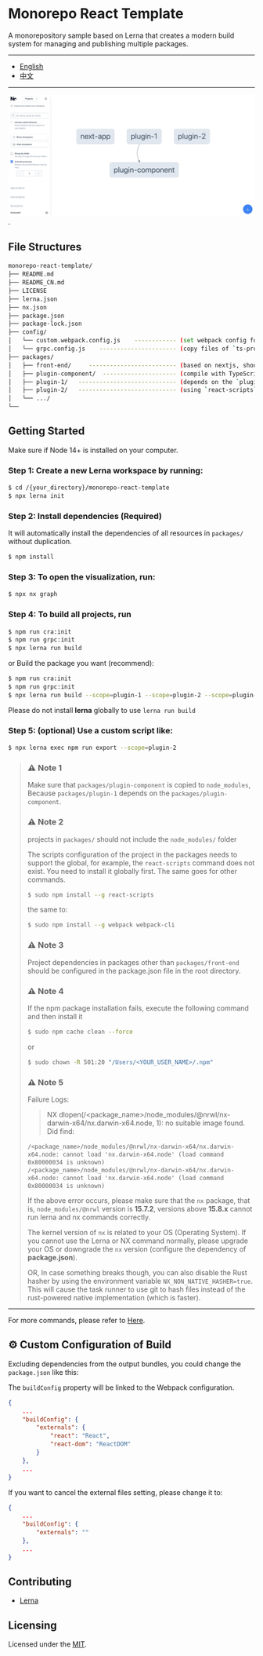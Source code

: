 # Monorepo React Template

A monorepository sample based on Lerna that creates a modern build system for managing and publishing multiple packages.

---

- [English](README.md)
- [中文](README_CN.md)

---


![screenshot](screenshot.jpg).


## File Structures


```sh
monorepo-react-template/
├── README.md
├── README_CN.md
├── LICENSE
├── lerna.json  
├── nx.json
├── package.json
├── package-lock.json
├── config/
│   └── custom.webpack.config.js    ------------ (set webpack config for `react-scripts`)
│   └── grpc.config.js    ---------------------- (copy files of `ts-protoc-gen` package. To generate proto files for the independent development package in Lerna.)
├── packages/ 
│   ├── front-end/     ------------------------- (based on nextjs, should enter this directory to compile it separately)
│   ├── plugin-component/  --------------------- (compile with TypeScript)
│   ├── plugin-1/   ---------------------------- (depends on the `plugin-component`)
│   ├── plugin-2/   ---------------------------- (using `react-scripts` via create-react-app 5+)
│   └── .../
└──
```


## Getting Started

Make sure if Node 14+ is installed on your computer.

### Step 1: Create a new Lerna workspace by running:

```sh
$ cd /{your_directory}/monorepo-react-template
$ npx lerna init
```


### Step 2: Install dependencies (Required)

It will automatically install the dependencies of all resources in `packages/` without duplication.

```sh
$ npm install
```
 

### Step 3: To open the visualization, run:

```sh
$ npx nx graph
```
 
### Step 4: To build all projects, run

```sh
$ npm run cra:init
$ npm run grpc:init
$ npx lerna run build
```

or Build the package you want (recommend):

```sh
$ npm run cra:init
$ npm run grpc:init
$ npx lerna run build --scope=plugin-1 --scope=plugin-2 --scope=plugin-component
```

Please do not install **lerna** globally to use `lerna run build`


### Step 5: (optional) Use a custom script like:

```sh
$ npx lerna exec npm run export --scope=plugin-2
```
  

<blockquote>
<h3>⚠️ Note 1</h3>

Make sure that `packages/plugin-component` is copied to `node_modules`, Because `packages/plugin-1` depends on the `packages/plugin-component`.


<h3>⚠️ Note 2</h3>

projects in `packages/` should not include the `node_modules/` folder

The scripts configuration of the project in the packages needs to support the global, for example, the `react-scripts` command does not exist. You need to install it globally first. The same goes for other commands.

```sh
$ sudo npm install --g react-scripts
```

the same to:

```sh
$ sudo npm install --g webpack webpack-cli
```

<h3>⚠️ Note 3</h3>

Project dependencies in packages other than `packages/front-end` should be configured in the package.json file in the root directory.


<h3>⚠️ Note 4</h3>

If the npm package installation fails, execute the following command and then install it

```sh
$ sudo npm cache clean --force
```
or

```sh
$ sudo chown -R 501:20 "/Users/<YOUR_USER_NAME>/.npm"
```



<h3>⚠️ Note 5</h3>

Failure Logs:

>  NX   dlopen(/<package_name>/node_modules/@nrwl/nx-darwin-x64/nx.darwin-x64.node, 1): no suitable image found.  Did find:

   	/<package_name>/node_modules/@nrwl/nx-darwin-x64/nx.darwin-x64.node: cannot load 'nx.darwin-x64.node' (load command 0x80000034 is unknown)
   	/<package_name>/node_modules/@nrwl/nx-darwin-x64/nx.darwin-x64.node: cannot load 'nx.darwin-x64.node' (load command 0x80000034 is unknown)



If the above error occurs, please make sure that the `nx` package, that is, `node_modules/@nrwl` version is **15.7.2**, versions above **15.8.x** cannot run lerna and nx commands correctly.

The kernel version of `nx` is related to your OS (Operating System). If you cannot use the Lerna or NX command normally, please upgrade your OS or downgrade the `nx` version (configure the dependency of **package.json**).

OR, In case something breaks though, you can also disable the Rust hasher by using the environment variable `NX_NON_NATIVE_HASHER=true`. This will cause the task runner to use git to hash files instead of the rust-powered native implementation (which is faster).


</blockquote>

 
 ---

 For more commands, please refer to [Here](https://lerna.js.org/docs/getting-started).



## ⚙️ Custom Configuration of Build

Excluding dependencies from the output bundles, you could change the `package.json` like this:

The `buildConfig` property will be linked to the Webpack configuration.

```json
{
    ...
    "buildConfig": {
        "externals": {
            "react": "React",
            "react-dom": "ReactDOM"
        }
    },
    ...
}
```

If you want to cancel the external files setting, please change it to:

```json
{
    ...
    "buildConfig": {
        "externals": ""
    },
    ...
}
```



## Contributing

- [Lerna](https://github.com/lerna/lerna)


## Licensing

Licensed under the [MIT](https://opensource.org/licenses/MIT).

